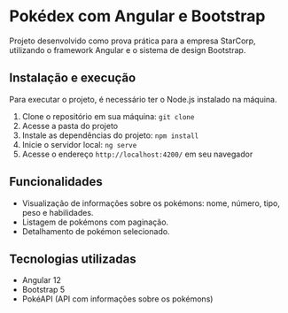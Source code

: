 
# Pokédex com Angular e Bootstrap

Projeto desenvolvido como prova prática para a empresa StarCorp, utilizando o framework Angular e o sistema de design Bootstrap.

## Instalação e execução

Para executar o projeto, é necessário ter o Node.js instalado na máquina.

1.  Clone o repositório em sua máquina: `git clone`
2.  Acesse a pasta do projeto
3.  Instale as dependências do projeto: `npm install`
4.  Inicie o servidor local: `ng serve`
5.  Acesse o endereço `http://localhost:4200/` em seu navegador

## Funcionalidades

-   Visualização de informações sobre os pokémons: nome, número, tipo, peso e habilidades.
-   Listagem de pokémons com paginação.
-   Detalhamento de pokémon selecionado.

## Tecnologias utilizadas

-   Angular 12
-   Bootstrap 5
-   PokéAPI (API com informações sobre os pokémons)
